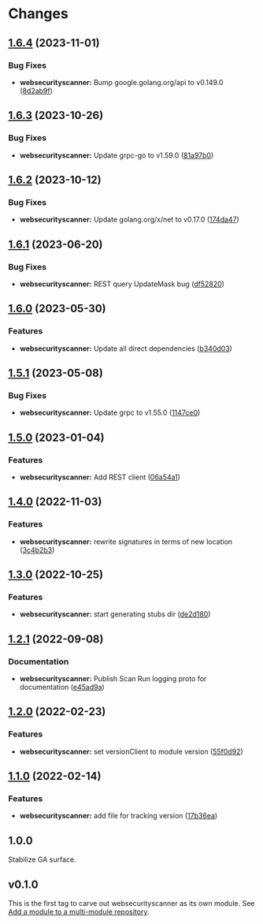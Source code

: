 # Changes

## [1.6.4](https://github.com/googleapis/google-cloud-go/compare/websecurityscanner/v1.6.3...websecurityscanner/v1.6.4) (2023-11-01)


### Bug Fixes

* **websecurityscanner:** Bump google.golang.org/api to v0.149.0 ([8d2ab9f](https://github.com/googleapis/google-cloud-go/commit/8d2ab9f320a86c1c0fab90513fc05861561d0880))

## [1.6.3](https://github.com/googleapis/google-cloud-go/compare/websecurityscanner/v1.6.2...websecurityscanner/v1.6.3) (2023-10-26)


### Bug Fixes

* **websecurityscanner:** Update grpc-go to v1.59.0 ([81a97b0](https://github.com/googleapis/google-cloud-go/commit/81a97b06cb28b25432e4ece595c55a9857e960b7))

## [1.6.2](https://github.com/googleapis/google-cloud-go/compare/websecurityscanner/v1.6.1...websecurityscanner/v1.6.2) (2023-10-12)


### Bug Fixes

* **websecurityscanner:** Update golang.org/x/net to v0.17.0 ([174da47](https://github.com/googleapis/google-cloud-go/commit/174da47254fefb12921bbfc65b7829a453af6f5d))

## [1.6.1](https://github.com/googleapis/google-cloud-go/compare/websecurityscanner/v1.6.0...websecurityscanner/v1.6.1) (2023-06-20)


### Bug Fixes

* **websecurityscanner:** REST query UpdateMask bug ([df52820](https://github.com/googleapis/google-cloud-go/commit/df52820b0e7721954809a8aa8700b93c5662dc9b))

## [1.6.0](https://github.com/googleapis/google-cloud-go/compare/websecurityscanner/v1.5.1...websecurityscanner/v1.6.0) (2023-05-30)


### Features

* **websecurityscanner:** Update all direct dependencies ([b340d03](https://github.com/googleapis/google-cloud-go/commit/b340d030f2b52a4ce48846ce63984b28583abde6))

## [1.5.1](https://github.com/googleapis/google-cloud-go/compare/websecurityscanner/v1.5.0...websecurityscanner/v1.5.1) (2023-05-08)


### Bug Fixes

* **websecurityscanner:** Update grpc to v1.55.0 ([1147ce0](https://github.com/googleapis/google-cloud-go/commit/1147ce02a990276ca4f8ab7a1ab65c14da4450ef))

## [1.5.0](https://github.com/googleapis/google-cloud-go/compare/websecurityscanner/v1.4.0...websecurityscanner/v1.5.0) (2023-01-04)


### Features

* **websecurityscanner:** Add REST client ([06a54a1](https://github.com/googleapis/google-cloud-go/commit/06a54a16a5866cce966547c51e203b9e09a25bc0))

## [1.4.0](https://github.com/googleapis/google-cloud-go/compare/websecurityscanner/v1.3.0...websecurityscanner/v1.4.0) (2022-11-03)


### Features

* **websecurityscanner:** rewrite signatures in terms of new location ([3c4b2b3](https://github.com/googleapis/google-cloud-go/commit/3c4b2b34565795537aac1661e6af2442437e34ad))

## [1.3.0](https://github.com/googleapis/google-cloud-go/compare/websecurityscanner/v1.2.1...websecurityscanner/v1.3.0) (2022-10-25)


### Features

* **websecurityscanner:** start generating stubs dir ([de2d180](https://github.com/googleapis/google-cloud-go/commit/de2d18066dc613b72f6f8db93ca60146dabcfdcc))

## [1.2.1](https://github.com/googleapis/google-cloud-go/compare/websecurityscanner/v1.2.0...websecurityscanner/v1.2.1) (2022-09-08)


### Documentation

* **websecurityscanner:** Publish Scan Run logging proto for documentation ([e45ad9a](https://github.com/googleapis/google-cloud-go/commit/e45ad9af568c59151decc0dacedf137653b576dd))

## [1.2.0](https://github.com/googleapis/google-cloud-go/compare/websecurityscanner/v1.1.0...websecurityscanner/v1.2.0) (2022-02-23)


### Features

* **websecurityscanner:** set versionClient to module version ([55f0d92](https://github.com/googleapis/google-cloud-go/commit/55f0d92bf112f14b024b4ab0076c9875a17423c9))

## [1.1.0](https://github.com/googleapis/google-cloud-go/compare/websecurityscanner/v1.0.0...websecurityscanner/v1.1.0) (2022-02-14)


### Features

* **websecurityscanner:** add file for tracking version ([17b36ea](https://github.com/googleapis/google-cloud-go/commit/17b36ead42a96b1a01105122074e65164357519e))

## 1.0.0

Stabilize GA surface.

## v0.1.0

This is the first tag to carve out websecurityscanner as its own module. See
[Add a module to a multi-module repository](https://github.com/golang/go/wiki/Modules#is-it-possible-to-add-a-module-to-a-multi-module-repository).
